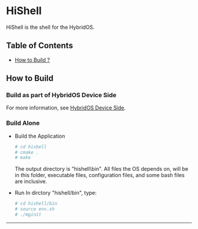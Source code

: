 # HiShell

HiShell is the shell for the HybridOS.

## Table of Contents

- [How to Build ?](#how-to-build)


## How to Build

### Build as part of HybridOS Device Side 

For more information, see [HybridOS Device Side]. 

### Build Alone

- Build the Application

  ```bash
  # cd hishell
  # cmake .
  # make
  ```

  The output directory is "hishell\bin". All files the OS depends on,  will be in this folder, executable files, configuration files,  and some bash files are inclusive.

- Run
  In dirctory "hishell/bin", type:

  ```bash
  # cd hishell/bin
  # source env.sh
  # ./mginit
  ```

---
[HybridOS Device Side]: /hybridos/hybridos/tree/master/device-side
